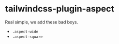 # tailwindcss-plugin-aspect

Real simple, we add these bad boys.

- `.aspect-wide`
- `.aspect-square`
